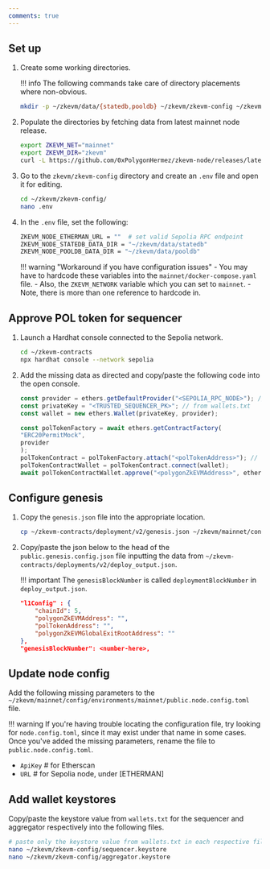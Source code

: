 ```yaml
---
comments: true
---
```


## Set up

1. Create some working directories.

    !!! info
        The following commands take care of directory placements where non-obvious.

    ```sh
    mkdir -p ~/zkevm/data/{statedb,pooldb} ~/zkevm/zkevm-config ~/zkevm/zkevm-node
    ```

2. Populate the directories by fetching data from latest mainnet node release.

    ```sh
    export ZKEVM_NET="mainnet"
    export ZKEVM_DIR="zkevm"
    curl -L https://github.com/0xPolygonHermez/zkevm-node/releases/latest/download/$ZKEVM_NET.zip > $ZKEVM_NET.zip && unzip -o $ZKEVM_NET.zip -d $ZKEVM_DIR && rm $ZKEVM_NET.zip
    ```

3. Go to the `zkevm/zkevm-config` directory and create an `.env` file and open it for editing.

    ```sh
    cd ~/zkevm/zkevm-config/
    nano .env
    ```

4. In the `.env` file, set the following:

    ```sh
    ZKEVM_NODE_ETHERMAN_URL = ""  # set valid Sepolia RPC endpoint
    ZKEVM_NODE_STATEDB_DATA_DIR = "~/zkevm/data/statedb"
    ZKEVM_NODE_POOLDB_DATA_DIR = "~/zkevm/data/pooldb"
    ```

    !!! warning "Workaround if you have configuration issues"
        - You may have to hardcode these variables into the `mainnet/docker-compose.yaml` file.
            - Also, the `ZKEVM_NETWORK` variable which you can set to `mainnet`.
            - Note, there is more than one reference to hardcode in.

## Approve POL token for sequencer

1. Launch a Hardhat console connected to the Sepolia network.

    ```sh
    cd ~/zkevm-contracts
    npx hardhat console --network sepolia
    ```

2. Add the missing data as directed and copy/paste the following code into the open console.

    ```js
    const provider = ethers.getDefaultProvider("<SEPOLIA_RPC_NODE>"); // set Sepolia RPC node
    const privateKey = "<TRUSTED_SEQUENCER_PK>"; // from wallets.txt 
    const wallet = new ethers.Wallet(privateKey, provider);
    
    const polTokenFactory = await ethers.getContractFactory(
    "ERC20PermitMock",
    provider
    );
    polTokenContract = polTokenFactory.attach("<polTokenAddress>"); // from ~/zkevm-contracts/deployments/deploy_output.json 
    polTokenContractWallet = polTokenContract.connect(wallet);
    await polTokenContractWallet.approve("<polygonZkEVMAddress>", ethers.parseEther("100.0")); // from ~/zkevm-contracts/deployments/deploy_output.json 
    ```

## Configure genesis

1. Copy the `genesis.json` file into the appropriate location.

    ```sh
    cp ~/zkevm-contracts/deployment/v2/genesis.json ~/zkevm/mainnet/config/environments/mainnet/public.genesis.config.json
    ```

2. Copy/paste the json below to the head of the `public.genesis.config.json` file inputting the data from `~/zkevm-contracts/deployments/v2/deploy_output.json`. 

    !!! important
        The `genesisBlockNumber` is called `deploymentBlockNumber` in `deploy_output.json`.

    ```json
    "l1Config" : {
        "chainId": 5,
        "polygonZkEVMAddress": "", 
        "polTokenAddress": "", 
        "polygonZkEVMGlobalExitRootAddress": ""  
    },
    "genesisBlockNumber": <number-here>,  
    ```

## Update node config

Add the following missing parameters to the `~/zkevm/mainnet/config/environments/mainnet/public.node.config.toml` file.

!!! warning
    If you're having trouble locating the configuration file, try looking for `node.config.toml`, since it may exist under that name in some cases. Once you've added the missing parameters, rename the file to `public.node.config.toml`.

- `ApiKey`  # for Etherscan
- `URL`     # for Sepolia node, under [ETHERMAN]

## Add wallet keystores

Copy/paste the keystore value from `wallets.txt` for the sequencer and aggregator respectively into the following files.

```sh
# paste only the keystore value from wallets.txt in each respective file
nano ~/zkevm/zkevm-config/sequencer.keystore
nano ~/zkevm/zkevm-config/aggregator.keystore
```
